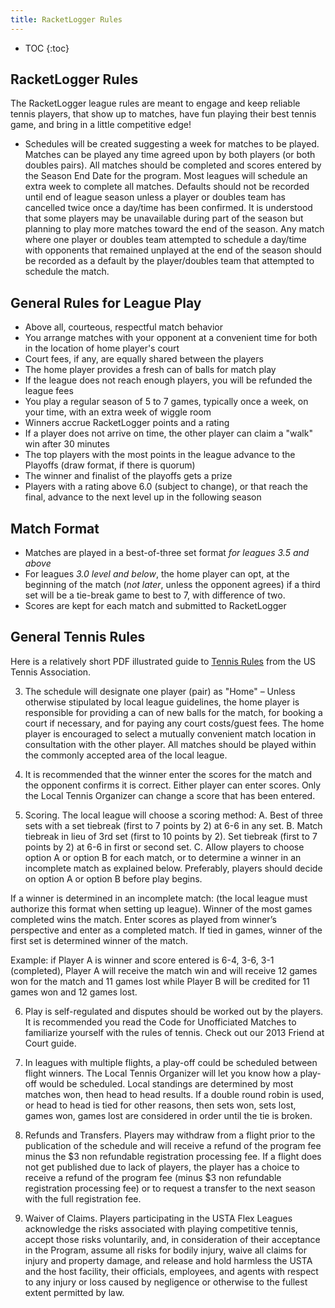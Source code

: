 ```yaml
---
title: RacketLogger Rules
---
```

* TOC
{:toc}

## RacketLogger Rules

The RacketLogger league rules are meant to engage and keep reliable tennis players, that show up to matches, have fun playing their best tennis game, and bring in a little competitive edge!

* Schedules will be created suggesting a week for matches to be played. Matches can be played any time agreed upon by both players (or both doubles pairs). All matches should be completed and scores entered by the Season End Date for the program. Most leagues will schedule an extra week to complete all matches. Defaults should not be recorded until end of league season unless a player or doubles team has cancelled twice once a day/time has been confirmed. It is understood that some players may be unavailable during part of the season but planning to play more matches toward the end of the season.  Any match where one player or doubles team attempted to schedule a day/time with opponents that remained unplayed at the end of the season should be recorded as a default by the player/doubles team that attempted to schedule the match.


## General Rules for League Play

* Above all, courteous, respectful match behavior
* You arrange matches with your opponent at a convenient time for both in the location of home player's court
* Court fees, if any, are equally shared between the players
* The home player provides a fresh can of balls for match play
* If the league does not reach enough players, you will be refunded the league fees
* You play a regular season of 5 to 7 games, typically once a week, on your time, with an extra week of wiggle room
* Winners accrue RacketLogger points and a rating
* If a player does not arrive on time, the other player can claim a "walk" win after 30 minutes
* The top players with the most points in the league advance to the Playoffs (draw format, if there is quorum)
* The winner and finalist of the playoffs gets a prize
* Players with a rating above 6.0 (subject to change), or that reach the final, advance to the next level up in the following season

## Match Format

* Matches are played in a best-of-three set format *for leagues 3.5 and above*
* For leagues *3.0 level and below*, the home player can opt, at the beginning of the match (*not later*, unless the opponent agrees) if a third set will be a tie-break game to best to 7, with difference of two.
* Scores are kept for each match and submitted to RacketLogger

## General Tennis Rules

Here is a relatively short PDF illustrated guide to [Tennis Rules](/pdf/Tennis-Rules-Illustrated.pdf) from the US Tennis Association.

3. The schedule will designate one player (pair) as "Home" –  Unless otherwise stipulated by local league guidelines, the home player is responsible for providing a can of new balls for the match, for booking a court if necessary, and for paying any court costs/guest fees. The home player is encouraged to select a mutually convenient match location in consultation with the other player. All matches should be played within the commonly accepted area of the local league.

4. It is recommended that the winner enter the scores for the match and the opponent confirms it is correct. Either player can enter scores. Only the Local Tennis Organizer can change a score that has been entered.
5. Scoring. The local league will choose a scoring method:
A. Best of three sets with a set tiebreak (first to 7 points by 2) at 6-6 in any set.
B. Match tiebreak in lieu of 3rd set (first to 10 points by 2). Set tiebreak (first to 7 points by 2) at 6-6 in first or second set.
C. Allow players to choose option A or option B for each match, or to determine a winner in an incomplete match as explained below. Preferably, players should decide on option A or option B before play begins.


If a winner is determined in an incomplete match: (the local league must authorize this format when setting up league).
Winner of the most games completed wins the match. Enter scores as played from winner’s perspective and enter as a completed match. If tied in games, winner of the first set is determined winner of the match.

Example: if Player A is winner and score entered is 6-4, 3-6, 3-1 (completed), Player A will receive the match win and will receive 12 games won for the match and 11 games lost while Player B will be credited for 11 games won and 12 games lost.

6. Play is self-regulated and disputes should be worked out by the players. It is recommended you read the Code for Unofficiated Matches to familiarize yourself with the rules of tennis. Check out our 2013 Friend at Court guide.

7. In leagues with multiple flights, a play-off could be scheduled between flight winners. The Local Tennis Organizer will let you know how a play-off would be scheduled. Local standings are determined by most matches won, then head to head results. If a double round robin is used, or head to head is tied for other reasons, then sets won, sets lost, games won, games lost are considered in order until the tie is broken.

8. Refunds and Transfers. Players may withdraw from a flight prior to the publication of the schedule and will receive a refund of the program fee minus the $3 non refundable registration processing fee.  If a flight does not get published due to lack of players,  the player has a choice to receive a refund of the program fee (minus $3 non refundable registration processing fee) or to request a transfer to the next season with the full registration fee.

9. Waiver of Claims. Players participating in the USTA Flex Leagues acknowledge the risks associated with playing competitive tennis, accept those risks voluntarily, and, in consideration of their acceptance in the Program, assume all risks for bodily injury, waive all claims for injury and property damage, and release and hold harmless the USTA and the host facility, their officials, employees, and agents with respect to any injury or loss caused by negligence or otherwise to the fullest extent permitted by law.
